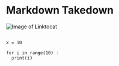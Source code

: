 # Markdown Takedown



![Image of Linktocat](https://octodex.github.com/images/linktocat.jpg)

```

x = 10

for i in range(10) :
  print(i)

```
